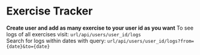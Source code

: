 # Exercise Tracker

**Create user and add as many exercise to your user id as you want**
To see logs of all exercises visit: `url/api/users/user_id/logs`</br>
Search for logs within dates with query: `url/api/users/user_id/logs?from={date}&to={date}`</br>